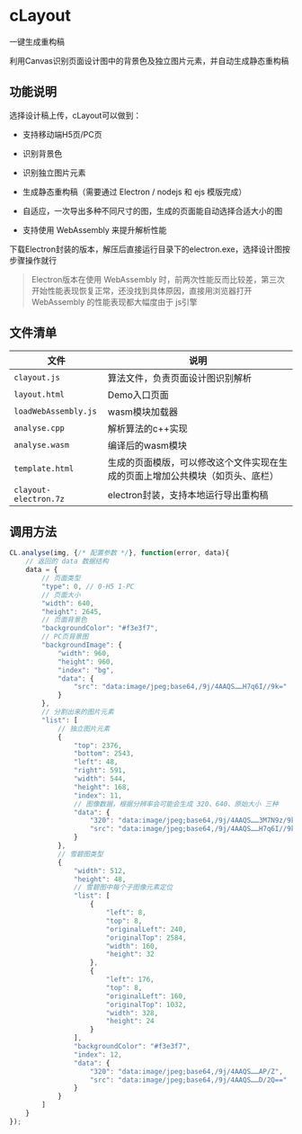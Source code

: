 # cLayout

一键生成重构稿

利用Canvas识别页面设计图中的背景色及独立图片元素，并自动生成静态重构稿

## 功能说明

选择设计稿上传，cLayout可以做到：

- 支持移动端H5页/PC页

- 识别背景色

- 识别独立图片元素

- 生成静态重构稿（需要通过 Electron / nodejs 和 ejs 模版完成）

- 自适应，一次导出多种不同尺寸的图，生成的页面能自动选择合适大小的图

- 支持使用 WebAssembly 来提升解析性能

下载Electron封装的版本，解压后直接运行目录下的electron.exe，选择设计图按步骤操作就行

> Electron版本在使用 WebAssembly 时，前两次性能反而比较差，第三次开始性能表现恢复正常，还没找到具体原因，直接用浏览器打开 WebAssembly 的性能表现都大幅度由于 js引擎

## 文件清单

| 文件 | 说明 |
|-|-|
| `clayout.js` | 算法文件，负责页面设计图识别解析 |
| `layout.html` | Demo入口页面 |
| `loadWebAssembly.js` | wasm模块加载器 |
| `analyse.cpp` | 解析算法的c++实现 |
| `analyse.wasm` | 编译后的wasm模块 |
| `template.html` | 生成的页面模版，可以修改这个文件实现在生成的页面上增加公共模块（如页头、底栏） |
| `clayout-electron.7z` | electron封装，支持本地运行导出重构稿 |

## 调用方法

```javaScript
CL.analyse(img, {/* 配置参数 */}, function(error, data){
    // 返回的 data 数据结构
    data = {
        // 页面类型
        "type": 0, // 0-H5 1-PC
        // 页面大小
        "width": 640,
        "height": 2645,
        // 页面背景色
        "backgroundColor": "#f3e3f7",
        // PC页背景图
        "backgroundImage": {
            "width": 960,
            "height": 960,
            "index": "bg",
            "data": {
                "src": "data:image/jpeg;base64,/9j/4AAQS……H7q6I//9k="
            }
        },
        // 分割出来的图片元素
        "list": [
            // 独立图片元素
            {
                "top": 2376,
                "bottom": 2543,
                "left": 48,
                "right": 591,
                "width": 544,
                "height": 168,
                "index": 11,
                // 图像数据，根据分辨率会可能会生成 320、640、原始大小 三种
                "data": {
                    "320": "data:image/jpeg;base64,/9j/4AAQS……3M7N9z/9k=",
                    "src": "data:image/jpeg;base64,/9j/4AAQS……H7q6I//9k="
                }
            },
            // 雪碧图类型
            {
                "width": 512,
                "height": 48,
                // 雪碧图中每个子图像元素定位
                "list": [
                    {
                        "left": 8,
                        "top": 8,
                        "originalLeft": 240,
                        "originalTop": 2584,
                        "width": 160,
                        "height": 32
                    },
                    {
                        "left": 176,
                        "top": 8,
                        "originalLeft": 160,
                        "originalTop": 1032,
                        "width": 328,
                        "height": 24
                    }
                ],
                "backgroundColor": "#f3e3f7",
                "index": 12,
                "data": {
                    "320": "data:image/jpeg;base64,/9j/4AAQS……AP/Z",
                    "src": "data:image/jpeg;base64,/9j/4AAQS……D/2Q=="
                }
            }
        ]
    }
});
```